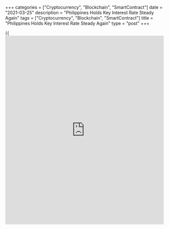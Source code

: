 +++
categories = ["Cryptocurrency", "Blockchain", "SmartContract"]
date = "2021-03-25"
description = "Philippines Holds Key Interest Rate Steady Again"
tags = ["Cryptocurrency", "Blockchain", "SmartContract"]
title = "Philippines Holds Key Interest Rate Steady Again"
type = "post"
+++

{{<iframe id="large-banner" src="https://www.bounty.group/#slide=27.0" width="100%" height="600" scrolling="no" style="border: 0px solid rgb(216, 221, 230); border-radius: 3px;">}}

The Philippines' central bank left its key interest rate unchanged
Thursday, citing the prospect of inflation overshooting its target in
the medium term.

The Monetary Board of the Bangko Sentral Ng Pilipinas decided to hold
the key interest rate, which is the overnight reverse repurchase
facility rate, steady at 2.00 percent. This was in line with economists'
expectations.

"The Monetary Board is of the view that prevailing monetary [policy](https://www.fintechee.com/policy/)
settings remain appropriate to support the Government's broader efforts
to facilitate the recovery of the [economy][1]," the central bank said
in a statement.

Policymakers stressed the importance of the timely implementation of
non-monetary interventions in mitigating the impact of supply-side
pressures on inflation and thereby preventing them from spilling over as
second-round effects.

Previously, the key rate was reduced by a quarter-point in November. The
bank lowered the rate by a cumulative 200 basis points in 2020.

The interest rates on the overnight deposit and lending facilities were
maintained at 1.5 percent and 2.5 percent, respectively.

The central bank expects inflation to breach the upper end of the target
range of 2-4 percent this year, driven by the impact of supply-side
constraints on domestic prices of key food commodities as well as the
continuing uptick in international oil prices.

Inflation was projected to return within the target band in 2022 as
supply-side influences subside.

Supply-side constraints for meat products and improved global economic
activity could add further upside pressures on inflation, while the
ongoing [coronavirus][2] pandemic pose downside risks.

The recent surge in virus infections and challenges over mass
vaccination programs continue to temper prospects for domestic demand,
the bank said.  
Policymakers will remain watchful for any signs of inflation becoming
broader based and is ready to take immediate measures when needed, the
bank said.

"While a temporary rise in inflation means interest rates are set to
remain on hold for the next few months, the dire economic outlook means
the bank is still likely to cut rates later this year, Capital Economics
economist Alex Holmes said.

For comments and feedback [contact](https://www.playgroundfx.com/contact/): editorial@rtt[news](https://www.letsplayfx.com/blog/forex-news-website/).com

[Economic News][1]

 **What parts of the world are seeing the best (and worst) economic
performances lately? Click[here][3] to check out our [Econ Scorecard][3]
and find out! See up-to-the-moment [ranking](https://www.playgroundfx.com/blog/crypto-exchange-ranking/)s for the best and worst
performers in [GDP][4], [unemployment rate][5], [inflation][6] and much
more.**

   1. www.rtt[news](https://www.letsplayfx.com/blog/forex-news-website/).com/Content/EconomicNews.aspx
   2. www.rtt[news](https://www.letsplayfx.com/blog/forex-news-website/).com/list/coronavirus.aspx
   3. www.rtt[news](https://www.letsplayfx.com/blog/forex-news-website/).com/economic-scorecard/world-rank/retail-sales/highest-performance.aspx
   4. www.rtt[news](https://www.letsplayfx.com/blog/forex-news-website/).com/economic-scorecard/world-rank/GDP/highest-performance.aspx
   5. www.rtt[news](https://www.letsplayfx.com/blog/forex-news-website/).com/economic-scorecard/world-rank/unemployment-rate/lowest-performance.aspx
   6. www.rtt[news](https://www.letsplayfx.com/blog/forex-news-website/).com/economic-scorecard/world-rank/CPI/highest-performance.aspx
